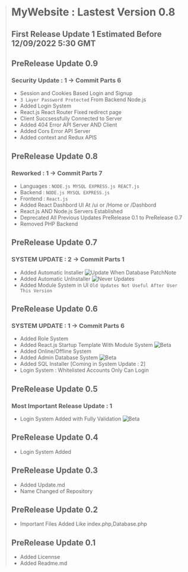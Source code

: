 ># MyWebsite :  Lastest Version 0.8
>## First Release Update 1 Estimated Before 12/09/2022 5:30 GMT
>## PreRelease Update 0.9
>### Security Update : 1 -> Commit Parts 6
>+ Session and Cookies Based Login and Signup
>+ ```3 Layer Password Protected``` From Backend Node.js
>+ Added Login System
>+ React.js React Router Fixed redirect page
>+ Client Succsessfully Connected to Server
>+ Added 404 Error API Server AND Client
>+ Added Cors Error API Server
>+ Added context and Redux APIS
>## PreRelease Update 0.8
>### Reworked : 1 -> Commit Parts 7
>+ Languages :  ``` NODE.js MYSQL EXPRESS.js REACT.js ```
>+ Backend :  ``` NODE.js MYSQL EXPRESS.js ```
>+ Frontend : ``` React.js ```
>+ Added React Dashbord UI At /ui or /Home or /Dashbord
>+ React.js AND Node.js Servers Established
>+ Deprecated All Previous Updates PreRelease 0.1 to PreRelease 0.7
>+ Removed PHP Backend 
>## PreRelease Update 0.7
>### SYSTEM UPDATE : 2 -> Commit Parts 1
>+ Added Automatic Installer ![```Update When Database PatchNote```](https://img.shields.io/badge/Update_When_Database_PatchNote-ff6200.svg)
>+ Added Automatic UnInstaller ![```Never Updates```](https://img.shields.io/badge/Never_Updates-FF0000.svg)
>+ Added Module System in UI ```Old Updates Not Useful After User This Version```
>## PreRelease Update 0.6
>### SYSTEM UPDATE : 1 -> Commit Parts 6
>+ Added Role System
>+ Added React.js Startup Template With Module System ![Beta](https://img.shields.io/badge/Beta-ff6a00.svg)
>+ Added Online/Offline System
>+ Added Admin Database System ![Beta](https://img.shields.io/badge/Beta-ff6a00.svg)
>+ Added SQL Installer [Coming in System Update : 2]
>+ Login System : Whitelisted Accounts Only Can Login
>## PreRelease Update 0.5
>### Most Important Release Update : 1
>+ Login System Added with Fully Validation ![Beta](https://img.shields.io/badge/Beta-ff6a00.svg)
>## PreRelease Update 0.4
>+ Login System Added
>## PreRelease Update 0.3
>+ Added Update.md
>+ Name Changed of Repository
>## PreRelease Update 0.2
>+ Important Files Added Like index.php,Database.php
>## PreRelease Update 0.1
>+ Added Licennse
>+ Added Readme.md
